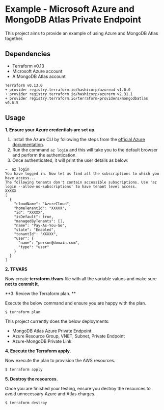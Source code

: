 # Example - Microsoft Azure and MongoDB Atlas Private Endpoint

This project aims to provide an example of using Azure and MongoDB Atlas together.


## Dependencies

* Terraform v0.13
* Microsoft Azure account 
* A MongoDB Atlas account 

```
Terraform v0.13.0
+ provider registry.terraform.io/hashicorp/azuread v1.0.0
+ provider registry.terraform.io/hashicorp/azurerm v2.31.1
+ provider registry.terraform.io/terraform-providers/mongodbatlas v0.6.5
```

## Usage

**1\. Ensure your Azure credentials are set up.**

1. Install the Azure CLI by following the steps from the [official Azure documentation](https://docs.microsoft.com/en-us/cli/azure/install-azure-cli).
2. Run the command `az login` and this will take you to the default browser and perform the authentication.
3. Once authenticated, it will print the user details as below:

```
⇒  az login
You have logged in. Now let us find all the subscriptions to which you have access...
The following tenants don't contain accessible subscriptions. Use 'az login --allow-no-subscriptions' to have tenant level access.
XXXXX
[
  {
    "cloudName": "AzureCloud",
    "homeTenantId": "XXXXX",
    "id": "XXXXX",
    "isDefault": true,
    "managedByTenants": [],
    "name": "Pay-As-You-Go",
    "state": "Enabled",
    "tenantId": "XXXXX",
    "user": {
      "name": "person@domain.com",
      "type": "user"
    }
  }
]
```

**2\. TFVARS**

Now create **terraform.tfvars** file with all the variable values and make sure **not to commit it**.

**3\. Review the Terraform plan. **

Execute the below command and ensure you are happy with the plan.

``` bash
$ terraform plan
```
This project currently does the below deployments:

- MongoDB Atlas Azure Private Endpoint
- Azure Resource Group, VNET, Subnet, Private Endpoint
- Azure-MongoDB Private Link

**4\. Execute the Terraform apply.**

Now execute the plan to provision the AWS resources.

``` bash
$ terraform apply
```

**5\. Destroy the resources.**

Once you are finished your testing, ensure you destroy the resources to avoid unnecessary Azure and Atlas charges.

``` bash
$ terraform destroy
```
